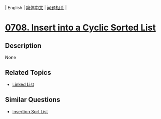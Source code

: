 
| English | [简体中文](README.md) | [问题相关](QUESTION.md) |
# [0708. Insert into a Cyclic Sorted List](https://leetcode-cn.com/problems/insert-into-a-cyclic-sorted-list/)
## Description
None
## Related Topics
- [Linked List](https://leetcode-cn.com/tag/linked-list)
## Similar Questions
- [Insertion Sort List](../0147/README_EN.md)
